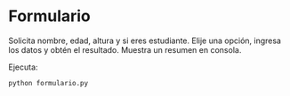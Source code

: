 # Formulario

Solicita nombre, edad, altura y si eres estudiante. Elije una opción, ingresa los datos y obtén el resultado. Muestra un resumen en consola.

Ejecuta:
```bash
python formulario.py
```
